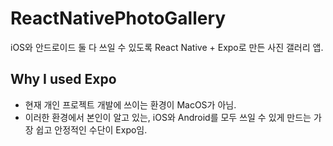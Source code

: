 # ReactNativePhotoGallery
iOS와 안드로이드 둘 다 쓰일 수 있도록 React Native + Expo로 만든 사진 갤러리 앱.

## Why I used Expo
- 현재 개인 프로젝트 개발에 쓰이는 환경이 MacOS가 아님.
- 이러한 환경에서 본인이 알고 있는, iOS와 Android를 모두 쓰일 수 있게 만드는 가장 쉽고 안정적인 수단이 Expo임.

